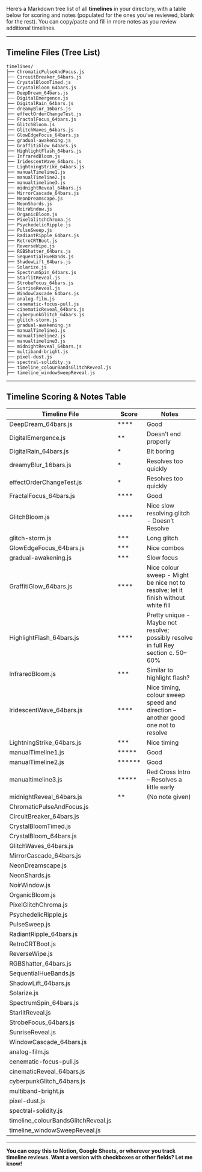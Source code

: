 Here’s a Markdown tree list of all **timelines** in your directory, with a table below for scoring and notes (populated for the ones you’ve reviewed, blank for the rest).
You can copy/paste and fill in more notes as you review additional timelines.

---

## Timeline Files (Tree List)

```
timelines/
├── ChromaticPulseAndFocus.js
├── CircuitBreaker_64bars.js
├── CrystalBloomTimed.js
├── CrystalBloom_64bars.js
├── DeepDream_64bars.js
├── DigitalEmergence.js
├── DigitalRain_64bars.js
├── dreamyBlur_16bars.js
├── effectOrderChangeTest.js
├── FractalFocus_64bars.js
├── GlitchBloom.js
├── GlitchWaves_64bars.js
├── GlowEdgeFocus_64bars.js
├── gradual-awakening.js
├── GraffitiGlow_64bars.js
├── HighlightFlash_64bars.js
├── InfraredBloom.js
├── IridescentWave_64bars.js
├── LightningStrike_64bars.js
├── manualTimeline1.js
├── manualTimeline2.js
├── manualtimeline3.js
├── midnightReveal_64bars.js
├── MirrorCascade_64bars.js
├── NeonDreamscape.js
├── NeonShards.js
├── NoirWindow.js
├── OrganicBloom.js
├── PixelGlitchChroma.js
├── PsychedelicRipple.js
├── PulseSweep.js
├── RadiantRipple_64bars.js
├── RetroCRTBoot.js
├── ReverseWipe.js
├── RGBShatter_64bars.js
├── SequentialHueBands.js
├── ShadowLift_64bars.js
├── Solarize.js
├── SpectrumSpin_64bars.js
├── StarlitReveal.js
├── StrobeFocus_64bars.js
├── SunriseReveal.js
├── WindowCascade_64bars.js
├── analog-film.js
├── cenematic-focus-pull.js
├── cinematicReveal_64bars.js
├── cyberpunkGlitch_64bars.js
├── glitch-storm.js
├── gradual-awakening.js
├── manualTimeline1.js
├── manualTimeline2.js
├── manualtimeline3.js
├── midnightReveal_64bars.js
├── multiband-bright.js
├── pixel-dust.js
├── spectral-solidity.js
├── timeline_colourBandsGlitchReveal.js
├── timeline_windowSweepReveal.js
```

---

## Timeline Scoring & Notes Table

| Timeline File                        | Score        | Notes                                                                              |
| ------------------------------------ | ------------ | ---------------------------------------------------------------------------------- |
| DeepDream\_64bars.js                 | \*\*\*\*     | Good                                                                               |
| DigitalEmergence.js                  | \*\*         | Doesn’t end properly                                                               |
| DigitalRain\_64bars.js               | \*           | Bit boring                                                                         |
| dreamyBlur\_16bars.js                | \*           | Resolves too quickly                                                               |
| effectOrderChangeTest.js             | \*           | Resolves too quickly                                                               |
| FractalFocus\_64bars.js              | \*\*\*\*     | Good                                                                               |
| GlitchBloom.js                       | \*\*\*\*     | Nice slow resolving glitch - Doesn’t Resolve                                       |
| glitch-storm.js                      | \*\*\*       | Long glitch                                                                        |
| GlowEdgeFocus\_64bars.js             | \*\*\*       | Nice combos                                                                        |
| gradual-awakening.js                 | \*\*\*       | Slow focus                                                                         |
| GraffitiGlow\_64bars.js              | \*\*\*\*     | Nice colour sweep - Might be nice not to resolve; let it finish without white fill |
| HighlightFlash\_64bars.js            | \*\*\*\*     | Pretty unique - Maybe not resolve; possibly resolve in full Rey section c. 50–60%  |
| InfraredBloom.js                     | \*\*\*       | Similar to highlight flash?                                                        |
| IridescentWave\_64bars.js            | \*\*\*\*     | Nice timing, colour sweep speed and direction – another good one not to resolve    |
| LightningStrike\_64bars.js           | \*\*\*       | Nice timing                                                                        |
| manualTimeline1.js                   | \*\*\*\*\*   | Good                                                                               |
| manualTimeline2.js                   | \*\*\*\*\*\* | Good                                                                               |
| manualtimeline3.js                   | \*\*\*\*\*   | Red Cross Intro – Resolves a little early                                          |
| midnightReveal\_64bars.js            | \*\*         | (No note given)                                                                    |
| ChromaticPulseAndFocus.js            |              |                                                                                    |
| CircuitBreaker\_64bars.js            |              |                                                                                    |
| CrystalBloomTimed.js                 |              |                                                                                    |
| CrystalBloom\_64bars.js              |              |                                                                                    |
| GlitchWaves\_64bars.js               |              |                                                                                    |
| MirrorCascade\_64bars.js             |              |                                                                                    |
| NeonDreamscape.js                    |              |                                                                                    |
| NeonShards.js                        |              |                                                                                    |
| NoirWindow\.js                       |              |                                                                                    |
| OrganicBloom.js                      |              |                                                                                    |
| PixelGlitchChroma.js                 |              |                                                                                    |
| PsychedelicRipple.js                 |              |                                                                                    |
| PulseSweep.js                        |              |                                                                                    |
| RadiantRipple\_64bars.js             |              |                                                                                    |
| RetroCRTBoot.js                      |              |                                                                                    |
| ReverseWipe.js                       |              |                                                                                    |
| RGBShatter\_64bars.js                |              |                                                                                    |
| SequentialHueBands.js                |              |                                                                                    |
| ShadowLift\_64bars.js                |              |                                                                                    |
| Solarize.js                          |              |                                                                                    |
| SpectrumSpin\_64bars.js              |              |                                                                                    |
| StarlitReveal.js                     |              |                                                                                    |
| StrobeFocus\_64bars.js               |              |                                                                                    |
| SunriseReveal.js                     |              |                                                                                    |
| WindowCascade\_64bars.js             |              |                                                                                    |
| analog-film.js                       |              |                                                                                    |
| cenematic-focus-pull.js              |              |                                                                                    |
| cinematicReveal\_64bars.js           |              |                                                                                    |
| cyberpunkGlitch\_64bars.js           |              |                                                                                    |
| multiband-bright.js                  |              |                                                                                    |
| pixel-dust.js                        |              |                                                                                    |
| spectral-solidity.js                 |              |                                                                                    |
| timeline\_colourBandsGlitchReveal.js |              |                                                                                    |
| timeline\_windowSweepReveal.js       |              |                                                                                    |

---

**You can copy this to Notion, Google Sheets, or wherever you track timeline reviews. Want a version with checkboxes or other fields? Let me know!**
